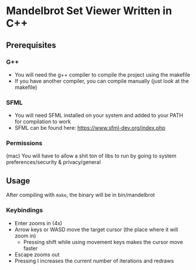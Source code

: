 # Mandelbrot Set Viewer Written in C++

## Prerequisites

### G++
- You will need the g++ compiler to compile the project using the makefile
- If you have another compiler, you can compile manually (just look at the makefile)

### SFML
- You will need SFML installed on your system and added to your PATH for compilation to work
- SFML can be found here: https://www.sfml-dev.org/index.php

### Permissions

(mac) You will have to allow a shit ton of libs to run by going to system preferences/security & privacy/general 

## Usage

After compiling with `make`, the binary will be in bin/mandelbrot

### Keybindings
- Enter zooms in (4x)
- Arrow keys or WASD move the target cursor (the place where it will zoom in)
  - Pressing shift while using movement keys makes the cursor move faster
- Escape zooms out
- Pressing I increases the current number of iterations and redraws
